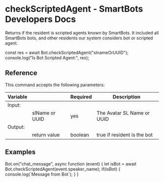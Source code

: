 # checkScriptedAgent - SmartBots Developers Docs

Returns if the resident is scripted agents known by SmartBots. It included all SmartBots bots, and other residents our system considers bot or scripted agent.

const res \= await Bot.checkScriptedAgent("slnameOrUUID");
console.log("Is Bot Scripted Agent:", res);

## Reference

This command accepts the following parameters:

| Variable |     | Required | Description |
| --- | --- | --- | --- |
| Input: |     |     |     |
|     | slName or UUID | yes | The Avatar SL Name or UUID |
| Output: |     |     |     |
|     | return value | boolean | true if resident is the bot |

## Examples

Bot.on("chat\_message", async function (event) {
	let isBot \= await Bot.checkScriptedAgent(event.speaker\_name);
	if(isBot) {
		console.log(\`Message from Bot\`);
	}
}
